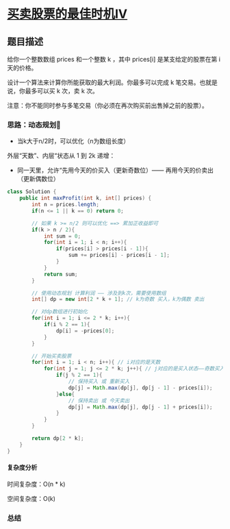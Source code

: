 # [买卖股票的最佳时机IV](买卖股票的最佳时机IV"[题目地址](https://leetcode.cn/problems/best-time-to-buy-and-sell-stock-iv/submissions/568774154/)")

## 题目描述
给你一个整数数组 prices 和一个整数 k ，其中 prices[i] 是某支给定的股票在第 i 天的价格。

设计一个算法来计算你所能获取的最大利润。你最多可以完成 k 笔交易。也就是说，你最多可以买 k 次，卖 k 次。

注意：你不能同时参与多笔交易（你必须在再次购买前出售掉之前的股票）。

### 思路：动态规划🌟

- 当k大于n/2时，可以优化（n为数组长度）

外层“天数”、内层“状态从 1 到 2k 递增：
- 同一天里，允许“先用今天的价买入（更新奇数位）—— 再用今天的价卖出（更新偶数位）

```java
class Solution {
    public int maxProfit(int k, int[] prices) {
        int n = prices.length;
        if(n <= 1 || k == 0) return 0;

        // 如果 k >= n/2 则可以优化 ==> 累加正收益即可
        if(k > n / 2){
            int sum = 0;
            for(int i = 1; i < n; i++){
                if(prices[i] > prices[i - 1]){
                    sum += prices[i] - prices[i - 1];
                }
            }
            return sum;
        }

        // 使用动态规划 计算利润 —— 涉及到k次，需要使用数组
        int[] dp = new int[2 * k + 1]; // k为奇数 买入，k为偶数 卖出

        // 对dp数组进行初始化
        for(int i = 1; i <= 2 * k; i++){
            if(i % 2 == 1){
                dp[i] = -prices[0];
            }
        }

        // 开始买卖股票
        for(int i = 1; i < n; i++){ // i对应的是天数
            for(int j = 1; j <= 2 * k; j++){ // j对应的是买入状态——奇数买入/偶数卖出
                if(j % 2 == 1){
                    // 保持买入 或 重新买入
                    dp[j] = Math.max(dp[j], dp[j - 1] - prices[i]); 
                }else{
                    // 保持卖出 或 今天卖出
                    dp[j] = Math.max(dp[j], dp[j - 1] + prices[i]); 
                }
            }
        }

        return dp[2 * k];
    }
}
```

#### 复杂度分析
时间复杂度：O(n * k)

空间复杂度：O(k)

### 总结
